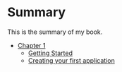 # Summary

This is the summary of my book.

* [Chapter 1](chapter-1/README.md)
    * [Getting Started](chapter-1/gettingstarted.md)
    * [Creating your first application](chapter-1/example2.md)

